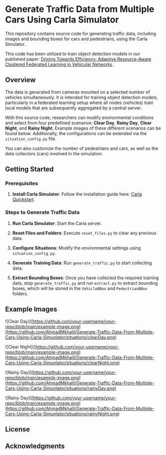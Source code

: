 # Generate Traffic Data from Multiple Cars Using Carla Simulator

This repository contains source code for generating traffic data, including images and bounding boxes for cars and pedestrians, using the Carla Simulator.

This code has been utilized to train object detection models in our published paper: [Driving Towards Efficiency: Adaptive Resource-Aware Clustered Federated Learning in Vehicular Networks](https://ieeexplore.ieee.org/abstract/document/10578208).

## Overview

The data is generated from cameras mounted on a selected number of vehicles simultaneously. It is intended for training object detection models, particularly in a federated learning setup where all nodes (vehicles) train local models that are subsequently aggregated by a central server.

With this source code, researchers can modify environmental conditions and select from four predefined scenarios: **Clear Day**, **Rainy Day**, **Clear Night**, and **Rainy Night**. Example images of these different scenarios can be found below. Additionally, the configurations can be extended via the `situation_config.py` file.

You can also customize the number of pedestrians and cars, as well as the data collectors (cars) involved in the simulation.

## Getting Started

### Prerequisites

1. **Install Carla Simulator**: Follow the installation guide here: [Carla Quickstart](https://carla.readthedocs.io/en/latest/start_quickstart/).

### Steps to Generate Traffic Data

1. **Run Carla Simulator**: Start the Carla server.
  
2. **Reset Files and Folders**: Execute `reset_files.py` to clear any previous data.

3. **Configure Situations**: Modify the environmental settings using `situation_config.py`.

4. **Generate Training Data**: Run `generate_traffic.py` to start collecting data.

5. **Extract Bounding Boxes**: Once you have collected the required training data, stop `generate_traffic.py` and run `extract.py` to extract bounding boxes, which will be stored in the `VehicleBBox` and `PedestrianBBox` folders.

## Example Images

![Clear Day]([https://github.com/your-username/your-repo/blob/main/example-image.png](https://github.com/AhmadMkhalil/Generate-Traffic-Data-From-Multiple-Cars-Using-Carla-Simunlator/situations/clearDay.png)

![Clear Night]([https://github.com/your-username/your-repo/blob/main/example-image.png](https://github.com/AhmadMkhalil/Generate-Traffic-Data-From-Multiple-Cars-Using-Carla-Simunlator/situations/clearNight.png)

![Rainy Day]([https://github.com/your-username/your-repo/blob/main/example-image.png](https://github.com/AhmadMkhalil/Generate-Traffic-Data-From-Multiple-Cars-Using-Carla-Simunlator/situations/rainyDay.png)

![Rainy Day]([https://github.com/your-username/your-repo/blob/main/example-image.png](https://github.com/AhmadMkhalil/Generate-Traffic-Data-From-Multiple-Cars-Using-Carla-Simunlator/situations/rainyNight.png)


## License


## Acknowledgments

